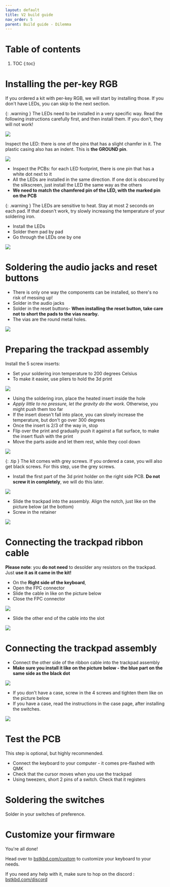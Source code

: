 ```yaml
---
layout: default
title: V2 build guide
nav_order: 5
parent: Build guide - Dilemma
---
```


# Table of contents

1. TOC
{:toc}

# Installing the per-key RGB

If you ordered a kit with per-key RGB, we will start by installing those. If you don't have LEDs, you can skip to the next section.

{: .warning }
The LEDs need to be installed in a very specific way. Read the following instructions carefully first, and then install them. If you don't, they will not work! 


![](../assets/pics/guides/dilemmav2/12.jpg)

Inspect the LED: there is one of the pins that has a slight chamfer in it. The plastic casing also has an indent. This is **the GROUND pin**. 


![](../assets/pics/guides/dilemmav2/11.jpg)

- Inspect the PCBs: for each LED footprint, there is one pin that has a white dot next to it
- All the LEDs are installed in the same direction. If one dot is obscured by the silkscreen, just install the LED the same way as the others
- **We need to match the chamfered pin of the LED, with the marked pin on the PCB**

{: .warning }
The LEDs are sensitive to heat. Stay at most 2 seconds on each pad. If that doesn't work, try slowly increasing the temperature of your soldering iron.

- Install the LEDs
- Solder them pad by pad
- Go through the LEDs one by one

![](../assets/pics/guides/dilemmav2/13.jpg)

# Soldering the audio jacks and reset buttons

- There is only one way the components can be installed, so there's no risk of messing up!
- Solder in the audio jacks
- Solder in the reset buttons-   **When installing the reset button, take care not to short the pads to the vias nearby.** 
- The vias are the round metal holes.

![](assets/../../assets/pics/guides/dilemmav2/2.jpg)

# Preparing the trackpad assembly

Install the 5 screw inserts:

- Set your soldering iron temperature to 200 degrees Celsius
- To make it easier, use pliers to hold the 3d print
 
![](assets/../../assets/pics/guides/dilemmav2/3.jpg)

-   Using the soldering iron, place the heated insert inside the hole
-   *Apply little to no pressure, let the gravity do the work*. Otherwise, you might push them too far
-   If the insert doesn't fall into place, you can slowly increase the temperature, but don't go over 300 degrees
-   Once the insert is 2/3 of the way in, stop
-   Flip over the print and gradually push it against a flat surface, to make the insert flush with the print
-   Move the parts aside and let them rest, while they cool down

![](../assets/pics/guides/dilemmav2/4.jpg)

{: .tip }
The kit comes with grey screws. If you ordered a case, you will also get black screws. For this step, use the grey screws. 

-   Install the first part of the 3d print holder on the right side PCB. **Do not screw it in completely**, we will do this later.

![](../assets/pics/guides/dilemmav2/5.jpg)

-   Slide the trackpad into the assembly. Align the notch, just like on the picture below (at the bottom)
-   Screw in the retainer

![](../assets/pics/guides/dilemmav2/6.jpg)

# Connecting the trackpad ribbon cable

**Please note**: you **do not need** to desolder any resistors on the trackpad. Just **use it as it came in the kit!**

-   On the **Right side of the keyboard**,
-   Open the FPC connector
-   Slide the cable in like on the picture below
-   Close the FPC connector

![](../assets/pics/guides/dilemmav2/7.jpg)

-   Slide the other end of the cable into the slot

![](../assets/pics/guides/dilemmav2/8.jpg)

# Connecting the trackpad assembly

-   Connect the other side of the ribbon cable into the trackpad assembly
-  **Make sure you install it like on the picture below - the blue part on the same side as the black dot**

![](../assets/pics/guides/dilemmav2/9.jpg)

- If you don't have a case, screw in the 4 screws and tighten them like on the picture below
- If you have a case, read the instructions in the case page, after installing the switches.

![](../assets/pics/guides/dilemmav2/10.jpg)

# Test the PCB

This step is optional, but highly recommended.

- Connect the keyboard to your computer - it comes pre-flashed with QMK
- Check that the cursor moves when you use the trackpad
- Using tweezers, short 2 pins of a switch. Check that it registers

# Soldering the switches

Solder in your switches of preference.

# Customize your firmware

You're all done!

Head over to [bstkbd.com/custom](https://bstkbd.com/custom) to customize your keyboard to your needs.

If you need any help with it, make sure to hop on the discord : [bstkbd.com/discord](https://www.bstkbd.com/discord)
